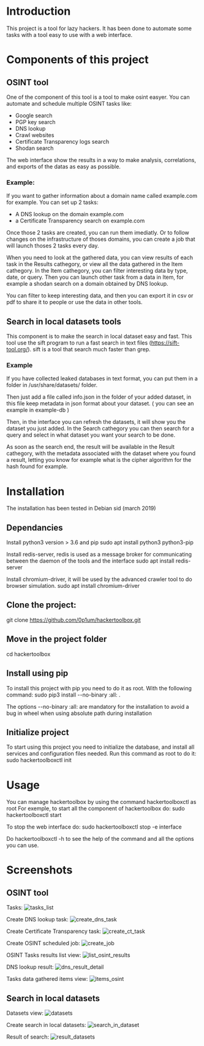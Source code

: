 # Introduction
This project is a tool for lazy hackers. It has been done to automate some tasks with a tool easy to use with a web interface. 
# Components of this project
## OSINT tool
One of the component of this tool is a tool to make osint easyer.
You can automate and schedule multiple OSINT tasks like:
- Google search
- PGP key search
- DNS lookup
- Crawl websites
- Certificate Transparency logs search
- Shodan search

The web interface show the results in a way to make analysis, correlations, and exports of the datas as easy as possible.
### Example:
If you want to gather information about a domain name called example.com for example. You can set up 2 tasks:
- A DNS lookup on the domain example.com
- a Certificate Transparency search on example.com

Once those 2 tasks are created, you can run them imediatly. Or to follow changes on the infrastructure of thoses domains, you can create a job that will launch thoses 2 tasks every day.

When you need to look at the gathered data, you can view results of each task in the Results cathegory, or view all the data gathered in the Item cathegory.
In the Item cathegory, you can filter interesting data by type, date, or query.
Then you can launch other task from a data in Item, for example a shodan search on a domain obtained by DNS lookup.

You can filter to keep interesting data, and then you can export it in csv or pdf to share it to people or use the data in other tools.
## Search in local datasets tools
This component is to make the search in local dataset easy and fast. 
This tool use the sift program to run a fast search in text files (https://sift-tool.org/). sift is a tool that search much faster than grep.
### Example
If you have collected leaked databases in text format, you can put them in a folder in /usr/share/datasets/ folder.

Then just add a file called info.json in the folder of your added dataset, in this file keep metadata in json format about your dataset. ( you can see an example in example-db )

Then, in the interface you can refresh the datasets, it will show you the dataset you just added.
In the Search cathegory you can then search for a query and select in what dataset you want your search to be done.

As soon as the search end, the result will be available in the Result cathegory, with the metadata associated with the dataset where you found a result, letting you know for example what is the cipher algorithm for the hash found for example.

# Installation
The installation has been tested in Debian sid (march 2019)
## Dependancies
Install python3 version > 3.6 and pip
sudo apt install python3 python3-pip

Install redis-server, redis is used as a message broker for communicating between the daemon of the tools and the interface
sudo apt install redis-server

Install chromium-driver, it will be used by the advanced crawler tool to do browser simulation.
sudo apt install chromium-driver

## Clone the project:
git clone https://github.com/0p1um/hackertoolbox.git

## Move in the project folder
cd hackertoolbox

## Install using pip
To install this project with pip you need to do it as root. With the following command:
sudo pip3 install --no-binary :all: .

The options --no-binary :all: are mandatory for the installation to avoid a bug in wheel when using absolute path during installation

## Initialize project
To start using this project you need to initialize the database, and install all services and configuration files needed. 
Run this command as root to do it:
sudo hackertoolboxctl init

# Usage
You can manage hackertoolbox by using the command hackertoolboxctl as root
For exemple, to start all the component of hackertoolbox do:
sudo hackertoolboxctl start

To stop the web interface do:
sudo hackertoolboxctl stop -e interface

Do hackertoolboxctl -h to see the help of the command and all the options you can use.

# Screenshots

## OSINT tool
Tasks:
![tasks_list](screenshots/tasks_list.png)

Create DNS lookup task:
![create_dns_task](screenshots/create_dns_task.png)

Create Certificate Transparency task:
![create_ct_task](screenshots/create_ct_task.png)

Create OSINT scheduled job:
![create_job](screenshots/create_job.png)

OSINT Tasks results list view:
![list_osint_results](screenshots/list_osint_results.png)

DNS lookup result:
![dns_result_detail](screenshots/dns_result_detail.png)

Tasks data gathered items view:
![items_osint](screenshots/items_osint.png)

## Search in local datasets

Datasets view:
![datasets](screenshots/datasets.png)

Create search in local datasets:
![search_in_dataset](screenshots/search_in_dataset.png)

Result of search:
![result_datasets](screenshots/result_datasets.png)
